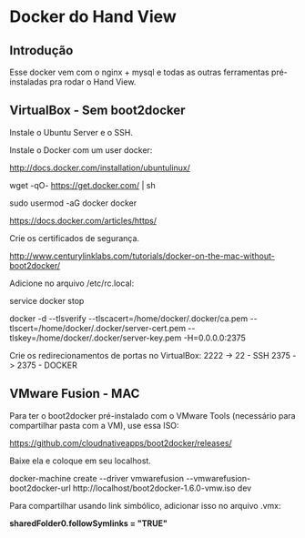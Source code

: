 <h1>Docker do Hand View</h1>

<h2>Introdução</h2>

Esse docker vem com o nginx + mysql e todas as outras ferramentas pré-instaladas pra rodar o Hand View.

<h2>VirtualBox - Sem boot2docker</h2>

Instale o Ubuntu Server e o SSH.

Instale o Docker com um user docker:

http://docs.docker.com/installation/ubuntulinux/

wget -qO- https://get.docker.com/ | sh

sudo usermod -aG docker docker

https://docs.docker.com/articles/https/

Crie os certificados de segurança.

http://www.centurylinklabs.com/tutorials/docker-on-the-mac-without-boot2docker/

Adicione no arquivo /etc/rc.local:

service docker stop

docker -d --tlsverify --tlscacert=/home/docker/.docker/ca.pem --tlscert=/home/docker/.docker/server-cert.pem --tlskey=/home/docker/.docker/server-key.pem  -H=0.0.0.0:2375

Crie os redirecionamentos de portas no VirtualBox:
2222 -> 22 - SSH
2375 -> 2375 - DOCKER

<h2>VMware Fusion - MAC</h2>

Para ter o boot2docker pré-instalado com o VMware Tools (necessário para compartilhar pasta com a VM), use essa ISO:

https://github.com/cloudnativeapps/boot2docker/releases/

Baixe ela e coloque em seu localhost.

docker-machine create --driver vmwarefusion --vmwarefusion-boot2docker-url http://localhost/boot2docker-1.6.0-vmw.iso dev

Para compartilhar usando link simbólico, adicionar isso no arquivo .vmx:

<b>sharedFolder0.followSymlinks = "TRUE"</b>
